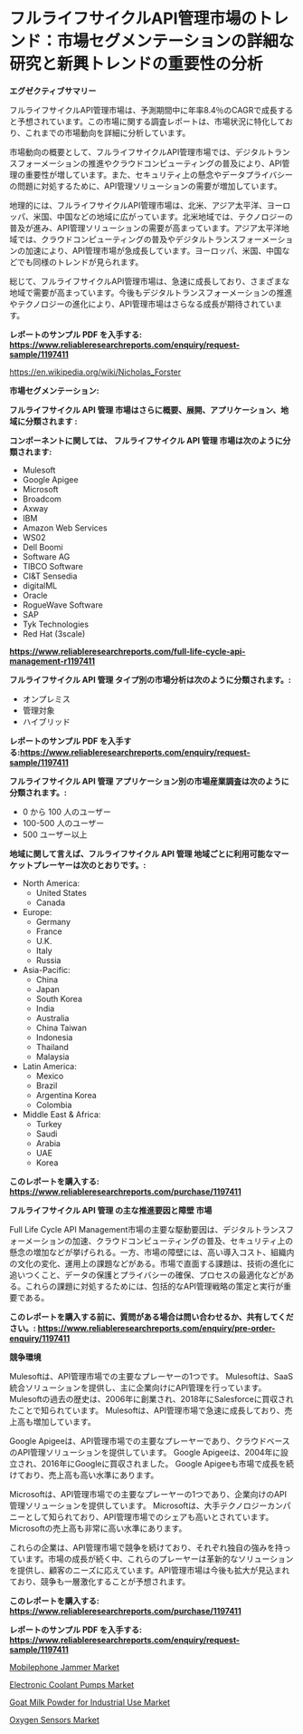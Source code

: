 <p><h1>フルライフサイクルAPI管理市場のトレンド：市場セグメンテーションの詳細な研究と新興トレンドの重要性の分析</h1></p><p><strong>エグゼクティブサマリー</strong></p>
<p><p>フルライフサイクルAPI管理市場は、予測期間中に年率8.4％のCAGRで成長すると予想されています。この市場に関する調査レポートは、市場状況に特化しており、これまでの市場動向を詳細に分析しています。</p><p>市場動向の概要として、フルライフサイクルAPI管理市場では、デジタルトランスフォーメーションの推進やクラウドコンピューティングの普及により、API管理の重要性が増しています。また、セキュリティ上の懸念やデータプライバシーの問題に対処するために、API管理ソリューションの需要が増加しています。</p><p>地理的には、フルライフサイクルAPI管理市場は、北米、アジア太平洋、ヨーロッパ、米国、中国などの地域に広がっています。北米地域では、テクノロジーの普及が進み、API管理ソリューションの需要が高まっています。アジア太平洋地域では、クラウドコンピューティングの普及やデジタルトランスフォーメーションの加速により、API管理市場が急成長しています。ヨーロッパ、米国、中国などでも同様のトレンドが見られます。</p><p>総じて、フルライフサイクルAPI管理市場は、急速に成長しており、さまざまな地域で需要が高まっています。今後もデジタルトランスフォーメーションの推進やテクノロジーの進化により、API管理市場はさらなる成長が期待されています。</p></p>
<p><strong>レポートのサンプル PDF を入手する: <a href="https://www.reliableresearchreports.com/enquiry/request-sample/1197411">https://www.reliableresearchreports.com/enquiry/request-sample/1197411</a></strong></p>
<p><a href="https://en.wikipedia.org/wiki/Nicholas_Forster">https://en.wikipedia.org/wiki/Nicholas_Forster</a></p>
<p><strong>市場セグメンテーション:</strong></p>
<p><strong> フルライフサイクル API 管理 市場はさらに概要、展開、アプリケーション、地域に分類されます :</strong></p>
<p><strong>コンポーネントに関しては、 フルライフサイクル API 管理 市場は次のように分類されます:</strong></p>
<p><ul><li>Mulesoft</li><li>Google Apigee</li><li>Microsoft</li><li>Broadcom</li><li>Axway</li><li>IBM</li><li>Amazon Web Services</li><li>WS02</li><li>Dell Boomi</li><li>Software AG</li><li>TIBCO Software</li><li>CI&T Sensedia</li><li>digitalML</li><li>Oracle</li><li>RogueWave Software</li><li>SAP</li><li>Tyk Technologies</li><li>Red Hat (3scale)</li></ul></p>
<p><strong><a href="https://www.reliableresearchreports.com/full-life-cycle-api-management-r1197411">https://www.reliableresearchreports.com/full-life-cycle-api-management-r1197411</a></strong></p>
<p><strong> フルライフサイクル API 管理 タイプ別の市場分析は次のように分類されます。:</strong></p>
<p><ul><li>オンプレミス</li><li>管理対象</li><li>ハイブリッド</li></ul></p>
<p><strong>レポートのサンプル PDF を入手する:<a href="https://www.reliableresearchreports.com/enquiry/request-sample/1197411">https://www.reliableresearchreports.com/enquiry/request-sample/1197411</a></strong></p>
<p><strong> フルライフサイクル API 管理 アプリケーション別の市場産業調査は次のように分類されます。:</strong></p>
<p><ul><li>0 から 100 人のユーザー</li><li>100-500 人のユーザー</li><li>500 ユーザー以上</li></ul></p>
<p><strong>地域に関して言えば、フルライフサイクル API 管理 地域ごとに利用可能なマーケットプレーヤーは次のとおりです。:</strong></p>
<p><ul>
    <li>
        North America:
        <ul>
            <li>United States</li>
            <li>Canada</li>
        </ul>
    </li>
    <li>
        Europe:
        <ul>
            <li>Germany</li>
            <li>France</li>
            <li>U.K.</li>
            <li>Italy</li>
            <li>Russia</li>
        </ul>
    </li>
    <li>
        Asia-Pacific:
        <ul>
            <li>China</li>
            <li>Japan</li>
            <li>South Korea</li>
            <li>India</li>
            <li>Australia</li>
            <li>China Taiwan</li>
            <li>Indonesia</li>
            <li>Thailand</li>
            <li>Malaysia</li>
        </ul>
    </li>
    <li>
        Latin America:
        <ul>
            <li>Mexico</li>
            <li>Brazil</li>
            <li>Argentina Korea</li>
            <li>Colombia</li>
        </ul>
    </li>
    <li>
        Middle East & Africa:
        <ul>
            <li>Turkey</li>
            <li>Saudi</li>
            <li>Arabia</li>
            <li>UAE</li>
            <li>Korea</li>
        </ul>
    </li>
    </ul></p>
<p><strong>このレポートを購入する: <a href="https://www.reliableresearchreports.com/purchase/1197411">https://www.reliableresearchreports.com/purchase/1197411</a></strong></p>
<p><strong>フルライフサイクル API 管理 の主な推進要因と障壁 市場</strong></p>
<p><p>Full Life Cycle API Management市場の主要な駆動要因は、デジタルトランスフォーメーションの加速、クラウドコンピューティングの普及、セキュリティ上の懸念の増加などが挙げられる。一方、市場の障壁には、高い導入コスト、組織内の文化の変化、運用上の課題などがある。市場で直面する課題は、技術の進化に追いつくこと、データの保護とプライバシーの確保、プロセスの最適化などがある。これらの課題に対処するためには、包括的なAPI管理戦略の策定と実行が重要である。</p></p>
<p><strong>このレポートを購入する前に、質問がある場合は問い合わせるか、共有してください。: <a href="https://www.reliableresearchreports.com/enquiry/pre-order-enquiry/1197411">https://www.reliableresearchreports.com/enquiry/pre-order-enquiry/1197411</a></strong></p>
<p><strong>競争環境</strong></p>
<p><p>Mulesoftは、API管理市場での主要なプレーヤーの1つです。 Mulesoftは、SaaS統合ソリューションを提供し、主に企業向けにAPI管理を行っています。 Mulesoftの過去の歴史は、2006年に創業され、2018年にSalesforceに買収されたことで知られています。 Mulesoftは、API管理市場で急速に成長しており、売上高も増加しています。</p><p>Google Apigeeは、API管理市場での主要なプレーヤーであり、クラウドベースのAPI管理ソリューションを提供しています。 Google Apigeeは、2004年に設立され、2016年にGoogleに買収されました。 Google Apigeeも市場で成長を続けており、売上高も高い水準にあります。</p><p>Microsoftは、API管理市場での主要なプレーヤーの1つであり、企業向けのAPI管理ソリューションを提供しています。 Microsoftは、大手テクノロジーカンパニーとして知られており、API管理市場でのシェアも高いとされています。 Microsoftの売上高も非常に高い水準にあります。</p><p>これらの企業は、API管理市場で競争を続けており、それぞれ独自の強みを持っています。市場の成長が続く中、これらのプレーヤーは革新的なソリューションを提供し、顧客のニーズに応えています。API管理市場は今後も拡大が見込まれており、競争も一層激化することが予想されます。</p></p>
<p><strong>このレポートを購入する: <a href="https://www.reliableresearchreports.com/purchase/1197411">https://www.reliableresearchreports.com/purchase/1197411</a></strong></p>
<p><strong>レポートのサンプル PDF を入手する: <a href="https://www.reliableresearchreports.com/enquiry/request-sample/1197411">https://www.reliableresearchreports.com/enquiry/request-sample/1197411</a></strong><strong></strong></p>
<p><p><a href="https://github.com/trackie2000/Market-Research-Report-List-1/blob/main/mobilephone-jammer-market.md">Mobilephone Jammer Market</a></p><p><a href="https://issuu.com/reportprime-2/docs/electronic-coolant-pumps-market-size-2030.pptx">Electronic Coolant Pumps Market</a></p><p><a href="https://issuu.com/reportprime-2/docs/goat-milk-powder-for-industrial-use-market-size-20">Goat Milk Powder for Industrial Use Market</a></p><p><a href="https://github.com/ferandochandle/Market-Research-Report-List-1/blob/main/oxygen-sensors-market.md">Oxygen Sensors Market</a></p></p>